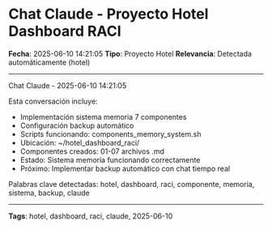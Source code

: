 # Chat Claude - Proyecto Hotel Dashboard RACI
**Fecha**: 2025-06-10 14:21:05
**Tipo**: Proyecto Hotel
**Relevancia**: Detectada automáticamente (hotel)

---

Chat Claude - 2025-06-10 14:21:05

Esta conversación incluye:
- Implementación sistema memoria 7 componentes
- Configuración backup automático
- Scripts funcionando: components_memory_system.sh
- Ubicación: ~/hotel_dashboard_raci/
- Componentes creados: 01-07 archivos .md
- Estado: Sistema memoria funcionando correctamente
- Próximo: Implementar backup automático con chat tiempo real

Palabras clave detectadas: hotel, dashboard, raci, componente, memoria, sistema, backup, claude

---

**Tags**: hotel, dashboard, raci, claude, 2025-06-10
